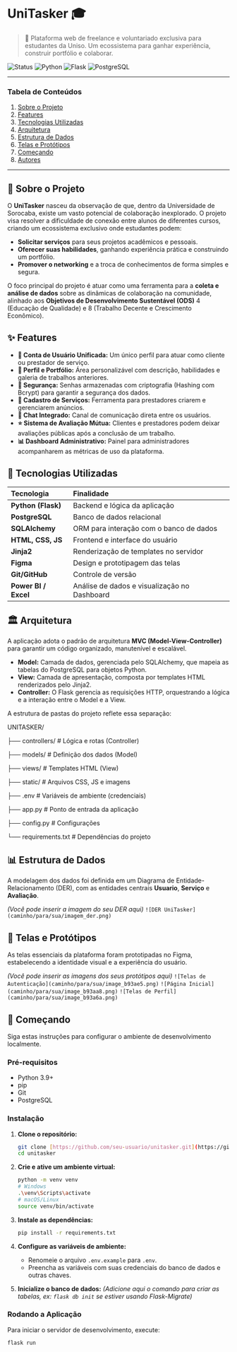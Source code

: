 # UniTasker 🎓

> 🚀 Plataforma web de freelance e voluntariado exclusiva para estudantes da Uniso. Um ecossistema para ganhar experiência, construir portfólio e colaborar.

![Status](https://img.shields.io/badge/status-em%20desenvolvimento-yellow)
![Python](https://img.shields.io/badge/Python-3.9%2B-blue?logo=python)
![Flask](https://img.shields.io/badge/Flask-2.0-black?logo=flask)
![PostgreSQL](https://img.shields.io/badge/PostgreSQL-13-blue?logo=postgresql)

---

### Tabela de Conteúdos
1. [Sobre o Projeto](#-sobre-o-projeto)
2. [Features](#-features)
3. [Tecnologias Utilizadas](#-tecnologias-utilizadas)
4. [Arquitetura](#️-arquitetura)
5. [Estrutura de Dados](#-estrutura-de-dados)
6. [Telas e Protótipos](#-telas-e-protótipos)
7. [Começando](#-começando)
8. [Autores](#-autores)

---

## 📜 Sobre o Projeto

O **UniTasker** nasceu da observação de que, dentro da Universidade de Sorocaba, existe um vasto potencial de colaboração inexplorado. O projeto visa resolver a dificuldade de conexão entre alunos de diferentes cursos, criando um ecossistema exclusivo onde estudantes podem:

* **Solicitar serviços** para seus projetos acadêmicos e pessoais.
* **Oferecer suas habilidades**, ganhando experiência prática e construindo um portfólio.
* **Promover o networking** e a troca de conhecimentos de forma simples e segura.

O foco principal do projeto é atuar como uma ferramenta para a **coleta e análise de dados** sobre as dinâmicas de colaboração na comunidade, alinhado aos **Objetivos de Desenvolvimento Sustentável (ODS)** 4 (Educação de Qualidade) e 8 (Trabalho Decente e Crescimento Econômico).

## ✨ Features

-   **👤 Conta de Usuário Unificada:** Um único perfil para atuar como cliente ou prestador de serviço.
-   **🎨 Perfil e Portfólio:** Área personalizável com descrição, habilidades e galeria de trabalhos anteriores.
-   **🔐 Segurança:** Senhas armazenadas com criptografia (Hashing com Bcrypt) para garantir a segurança dos dados.
-   **📢 Cadastro de Serviços:** Ferramenta para prestadores criarem e gerenciarem anúncios.
-   **💬 Chat Integrado:** Canal de comunicação direta entre os usuários.
-   **⭐ Sistema de Avaliação Mútua:** Clientes e prestadores podem deixar avaliações públicas após a conclusão de um trabalho.
-   **📊 Dashboard Administrativo:** Painel para administradores acompanharem as métricas de uso da plataforma.

## 🚀 Tecnologias Utilizadas

| Tecnologia | Finalidade |
| :--- | :--- |
| **Python (Flask)** | Backend e lógica da aplicação|
| **PostgreSQL** | Banco de dados relacional |
| **SQLAlchemy** | ORM para interação com o banco de dados |
| **HTML, CSS, JS** | Frontend e interface do usuário |
| **Jinja2** | Renderização de templates no servidor |
| **Figma** | Design e prototipagem das telas |
| **Git/GitHub** | Controle de versão |
| **Power BI / Excel** | Análise de dados e visualização no Dashboard |

## 🏛️ Arquitetura

A aplicação adota o padrão de arquitetura **MVC (Model-View-Controller)** para garantir um código organizado, manutenível e escalável.

-   **Model:** Camada de dados, gerenciada pelo SQLAlchemy, que mapeia as tabelas do PostgreSQL para objetos Python.
-   **View:** Camada de apresentação, composta por templates HTML renderizados pelo Jinja2.
-   **Controller:** O Flask gerencia as requisições HTTP, orquestrando a lógica e a interação entre o Model e a View.

A estrutura de pastas do projeto reflete essa separação:

UNITASKER/

├── controllers/      # Lógica e rotas (Controller)

├── models/           # Definição dos dados (Model)

├── views/            # Templates HTML (View)

├── static/           # Arquivos CSS, JS e imagens

├── .env              # Variáveis de ambiente (credenciais)

├── app.py            # Ponto de entrada da aplicação

├── config.py         # Configurações

└── requirements.txt  # Dependências do projeto

## 📊 Estrutura de Dados

A modelagem dos dados foi definida em um Diagrama de Entidade-Relacionamento (DER), com as entidades centrais **Usuario**, **Serviço** e **Avaliação**.

*(Você pode inserir a imagem do seu DER aqui)*
`![DER UniTasker](caminho/para/sua/imagem_der.png)`

## 🎨 Telas e Protótipos

As telas essenciais da plataforma foram prototipadas no Figma, estabelecendo a identidade visual e a experiência do usuário.

*(Você pode inserir as imagens dos seus protótipos aqui)*
`![Telas de Autenticação](caminho/para/sua/image_b93ae5.png)`
`![Página Inicial](caminho/para/sua/image_b93aa8.png)`
`![Telas de Perfil](caminho/para/sua/image_b93a6a.png)`

## 🏁 Começando

Siga estas instruções para configurar o ambiente de desenvolvimento localmente.

### Pré-requisitos

-   Python 3.9+
-   pip
-   Git
-   PostgreSQL

### Instalação

1.  **Clone o repositório:**
    ```sh
    git clone [https://github.com/seu-usuario/unitasker.git](https://github.com/seu-usuario/unitasker.git)
    cd unitasker
    ```

2.  **Crie e ative um ambiente virtual:**
    ```sh
    python -m venv venv
    # Windows
    .\venv\Scripts\activate
    # macOS/Linux
    source venv/bin/activate
    ```

3.  **Instale as dependências:**
    ```sh
    pip install -r requirements.txt
    ```

4.  **Configure as variáveis de ambiente:**
    -   Renomeie o arquivo `.env.example` para `.env`.
    -   Preencha as variáveis com suas credenciais do banco de dados e outras chaves.

5.  **Inicialize o banco de dados:**
    *(Adicione aqui o comando para criar as tabelas, ex: `flask db init` se estiver usando Flask-Migrate)*

### Rodando a Aplicação

Para iniciar o servidor de desenvolvimento, execute:
```sh
flask run
